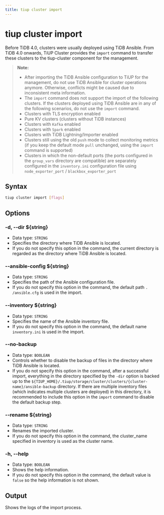 ```yaml
---
title: tiup cluster import
---
```


# tiup cluster import

Before TiDB 4.0, clusters were usually deployed using TiDB Ansible. From TiDB 4.0 onwards, TiUP Cluster provides the `import` command to transfer these clusters to the tiup-cluster component for the management.

> **Note:**
>
> + After importing the TiDB Ansible configuration to TiUP for the management, do not use TiDB Ansible for cluster operations anymore. Otherwise, conflicts might be caused due to inconsistent meta information.
> + The `import` command does not support the import of the following clusters. If the clusters deployed using TiDB Ansible are in any of the following scenarios, do not use the `import` command.
> + Clusters with TLS encryption enabled
> + Pure KV clusters (clusters without TiDB instances)
> + Clusters with `Kafka` enabled
> + Clusters with `Spark` enabled
> + Clusters with TiDB Lightning/Importer enabled
> + Clusters still using the old `push` mode to collect monitoring metrics (if you keep the default mode `pull` unchanged, using the `import` command is supported)
> + Clusters in which the non-default ports (the ports configured in the `group_vars` directory are compatible) are separately configured in the `inventory.ini` configuration file using `node_exporter_port` / `blackbox_exporter_port`

## Syntax

```sh
tiup cluster import [flags]
```

## Options

### -d, --dir ${string}

- Data type: `STRING`
- Specifies the directory where TiDB Ansible is located.
- If you do not specify this option in the command, the current directory is regarded as the directory where TiDB Ansible is located.

### --ansible-config ${string}

- Data type: `STRING`
- Specifies the path of the Ansible configuration file.
- If you do not specify this option in the command, the default path `. /ansible.cfg` is used in the import.

### --inventory ${string}

- Data type: `STRING`
- Specifies the name of the Ansible inventory file.
- If you do not specify this option in the command, the default name `inventory.ini` is used in the import.

### --no-backup

- Data type: `BOOLEAN`
- Controls whether to disable the backup of files in the directory where TiDB Ansible is located.
- If you do not specify this option in the command, after a successful import, everything in the directory specified by the `-dir` option is backed up to the `${TIUP_HOME}/.tiup/storage/cluster/clusters/{cluster-name}/ansible-backup` directory. If there are multiple inventory files (which indicates multiple clusters are deployed) in this directory, it is recommended to include this option in the `import` command to disable the default backup step.

### --rename ${string}

- Data type: `STRING`
- Renames the imported cluster. 
- If you do not specify this option in the command, the cluster_name specified in inventory is used as the cluster name.

### -h, --help

- Data type: `BOOLEAN`
- Shows the help information.
- If you do not specify this option in the command, the default value is `false` so the help information is not shown.

## Output

Shows the logs of the import process.

